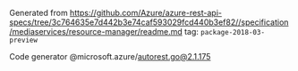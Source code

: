 Generated from https://github.com/Azure/azure-rest-api-specs/tree/3c764635e7d442b3e74caf593029fcd440b3ef82//specification/mediaservices/resource-manager/readme.md tag: `package-2018-03-preview`

Code generator @microsoft.azure/autorest.go@2.1.175



